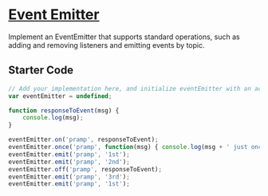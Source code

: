 # [Event Emitter](https://www.pramp.com/challenge/bKxy5GyazrSbWQGLQzMJ)

Implement an EventEmitter that supports standard operations, such as adding and removing listeners and emitting events by topic.

## Starter Code

```javascript
// Add your implementation here, and initialize eventEmitter with an actual value;
var eventEmitter = undefined;

function responseToEvent(msg) {
    console.log(msg);
}

eventEmitter.on('pramp', responseToEvent);
eventEmitter.once('pramp', function(msg) { console.log(msg + ' just once!'); });
eventEmitter.emit('pramp', '1st');
eventEmitter.emit('pramp', '2nd');
eventEmitter.off('pramp', responseToEvent);
eventEmitter.emit('pramp', '3rd');
eventEmitter.emit('pramp', '1st');
```
